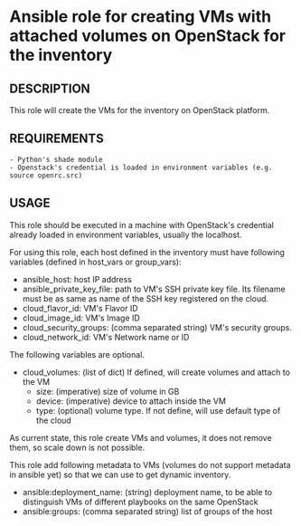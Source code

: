 # Ansible role for creating VMs with attached volumes on OpenStack for the inventory

## DESCRIPTION

This role will create the VMs for the inventory on OpenStack platform.

## REQUIREMENTS
    - Python's shade module
    - Openstack's credential is loaded in environment variables (e.g. source openrc.src)

## USAGE

This role should be executed in a machine with OpenStack's credential already loaded in environment variables, usually the localhost.

For using this role, each host defined in the inventory must have following variables (defined in host_vars or group_vars):

  - ansible_host: host IP address
  - ansible_private_key_file: path to VM's SSH private key file. Its filename must be as same as name of the SSH key registered on the cloud.
  - cloud_flavor_id: VM's Flavor ID
  - cloud_image_id: VM's Image ID
  - cloud_security_groups: (comma separated string) VM's security groups.
  - cloud_network_id: VM's Network name or ID

The following variables are optional.

  - cloud_volumes: (list of dict) If defined, will create volumes and attach to the VM
      - size: (imperative) size of volume in GB
      - device: (imperative) device to attach inside the VM
      - type: (optional) volume type. If not define, will use default type of the cloud

As current state, this role create VMs and volumes, it does not remove them, so scale down is not possible.

This role add following metadata to VMs (volumes do not support metadata in ansible yet) so that we can use to get dynamic inventory.

  - ansible:deployment_name: (string) deployment name, to be able to distinguish VMs of different playbooks on the same OpenStack
  - ansible:groups: (comma separated string) list of groups of the host
